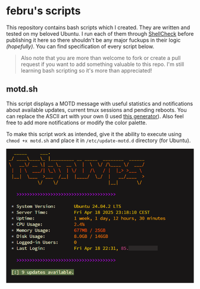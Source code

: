 # febru's scripts
 
 This repository contains bash scripts which I created. They are written and tested on my beloved Ubuntu. I run each of them through [ShellCheck](https://www.shellcheck.net/) before publishing it here so there shouldn't be any major fuckups in their logic *(hopefully)*. You can find specification of every script below. 
 
 > Also note that you are more than welcome to fork or create a pull request if you want to add something valuable to this repo. I'm still learning bash scripting so it's more than appreciated!

 ## motd.sh

This script displays a MOTD message with useful statistics and notifications about available updates, current tmux sessions and pending reboots. You can replace the ASCII art with your own (I used [this generator](https://patorjk.com/software/taag/)). Also feel free to add more notifications or modify the color palette.

To make this script work as intended, give it the ability to execute using `chmod +x motd.sh` and place it in `/etc/update-motd.d` directory (for Ubuntu).

![motd.sh screenshot](media/motd.png "This is how motd.sh looks on my vps")